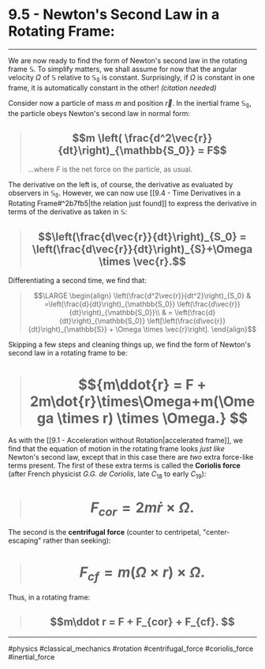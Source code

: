 # 9.5 - Newton's Second Law in a Rotating Frame: 
***

We are now ready to find the form of Newton's second law in the rotating frame $\mathbb{S}$. To simplify matters, we shall assume for now that the angular velocity $\Omega$ of $\mathbb{S}$ relative to $\mathbb{S_0}$ is constant. Surprisingly, if $\Omega$ is constant in one frame, it is automatically constant in the other! *(citation needed)*

Consider now a particle of mass *m* and position $\vec{r}$. In the inertial frame $\mathbb{S_0}$, the particle obeys Newton's second law in normal form:

> ## $$m \left( \frac{d^2\vec{r}}{dt}\right)_{\mathbb{S_0}} = F$$
> ...where *F* is the net force on the particle, as usual. 

The derivative on the left is, of course, the derivative as evaluated by observers in $\mathbb{S_0}$. However, we can now use [[9.4 - Time Derivatives in a Rotating Frame#^2b7fb5|the relation just found]] to express the derivative in terms of the derivative as taken in $\mathbb{S}$:

> ## $$\left(\frac{d\vec{r}}{dt}\right)_{S_0} = \left(\frac{d\vec{r}}{dt}\right)_{S}+\Omega \times \vec{r}.$$

Differentiating a second time, we find that:

> $$\LARGE
\begin{align}
\left(\frac{d^2\vec{r}}{dt^2}\right)_{S_0} & =\left(\frac{d}{dt}\right)_{\mathbb{S_0}} \left(\frac{d\vec{r}}{dt}\right)_{\mathbb{S_0}}\\
& =	\left(\frac{d}{dt}\right)_{\mathbb{S_0}} \left[\left(\frac{d\vec{r}}{dt}\right)_{\mathbb{S}} + \Omega \times \vec{r}\right].
\end{align}$$

Skipping a few steps and cleaning things up, we find the form of Newton's second law in a rotating frame to be:

> # $${m\ddot{r} = F + 2m\dot{r}\times\Omega+m(\Omega \times r) \times \Omega.} $$

As with the [[9.1 - Acceleration without Rotation|accelerated frame]], we find that the equation of motion in the rotating frame looks *just like* Newton's second law, except that in this case there are *two* extra force-like terms present. The first of these extra terms is called the **Coriolis force** (after French physicist *G.G. de Coriolis*, late $C_{18}$ to early $C_{19}$):

> # $$F_{cor} = 2m\dot r \times \Omega. $$

The second is the **centrifugal force** (counter to centripetal, "center-escaping" rather than seeking):

> # $$F_{cf} = m(\Omega \times r) \times \Omega. $$


Thus, in a rotating frame:

>## $$m\ddot r = F + F_{cor} + F_{cf}. $$


***

#physics #classical_mechanics #rotation #centrifugal_force #coriolis_force #inertial_force 